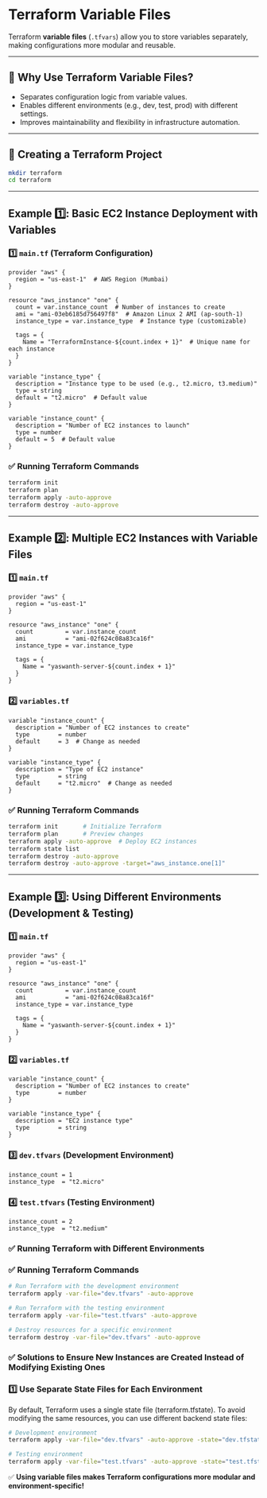 # Terraform Variable Files

Terraform **variable files** (`.tfvars`) allow you to store variables separately, making configurations more modular and reusable.

---

## 📌 Why Use Terraform Variable Files?

- Separates configuration logic from variable values.
- Enables different environments (e.g., dev, test, prod) with different settings.
- Improves maintainability and flexibility in infrastructure automation.

---

## 📂 Creating a Terraform Project

```bash
mkdir terraform
cd terraform
```

---

## Example 1️⃣: Basic EC2 Instance Deployment with Variables

### 1️⃣ `main.tf` (Terraform Configuration)

```hcl
provider "aws" {
  region = "us-east-1"  # AWS Region (Mumbai)
}

resource "aws_instance" "one" {
  count = var.instance_count  # Number of instances to create
  ami = "ami-03eb6185d756497f8"  # Amazon Linux 2 AMI (ap-south-1)
  instance_type = var.instance_type  # Instance type (customizable)

  tags = {
    Name = "TerraformInstance-${count.index + 1}"  # Unique name for each instance
  }
}

variable "instance_type" {
  description = "Instance type to be used (e.g., t2.micro, t3.medium)"
  type = string
  default = "t2.micro"  # Default value
}

variable "instance_count" {
  description = "Number of EC2 instances to launch"
  type = number
  default = 5  # Default value
}
```

### ✅ Running Terraform Commands

```bash
terraform init
terraform plan
terraform apply -auto-approve
terraform destroy -auto-approve
```

---

## Example 2️⃣: Multiple EC2 Instances with Variable Files

### 1️⃣ `main.tf`

```hcl
provider "aws" {
  region = "us-east-1"
}

resource "aws_instance" "one" {
  count         = var.instance_count
  ami           = "ami-02f624c08a83ca16f"
  instance_type = var.instance_type

  tags = {
    Name = "yaswanth-server-${count.index + 1}"
  }
}

```

### 2️⃣ `variables.tf`

```hcl
variable "instance_count" {
  description = "Number of EC2 instances to create"
  type        = number
  default     = 3  # Change as needed
}

variable "instance_type" {
  description = "Type of EC2 instance"
  type        = string
  default     = "t2.micro"  # Change as needed
}
```

### ✅ Running Terraform Commands

```bash
terraform init       # Initialize Terraform
terraform plan       # Preview changes
terraform apply -auto-approve  # Deploy EC2 instances
terraform state list
terraform destroy -auto-approve
terraform destroy -auto-approve -target="aws_instance.one[1]"
```

---

## Example 3️⃣: Using Different Environments (Development & Testing)

### 1️⃣ `main.tf`

```hcl
provider "aws" {
  region = "us-east-1"
}

resource "aws_instance" "one" {
  count         = var.instance_count
  ami           = "ami-02f624c08a83ca16f"
  instance_type = var.instance_type

  tags = {
    Name = "yaswanth-server-${count.index + 1}"
  }
}
```

### 2️⃣ `variables.tf`

```hcl
variable "instance_count" {
  description = "Number of EC2 instances to create"
  type        = number
}

variable "instance_type" {
  description = "EC2 instance type"
  type        = string
}
```

### 3️⃣ `dev.tfvars` (Development Environment)

```hcl
instance_count = 1
instance_type  = "t2.micro"
```

### 4️⃣ `test.tfvars` (Testing Environment)

```hcl
instance_count = 2
instance_type  = "t2.medium"
```

### ✅ Running Terraform with Different Environments
### ✅ Running Terraform Commands

```bash
# Run Terraform with the development environment
terraform apply -var-file="dev.tfvars" -auto-approve

# Run Terraform with the testing environment
terraform apply -var-file="test.tfvars" -auto-approve

# Destroy resources for a specific environment
terraform destroy -var-file="dev.tfvars" -auto-approve
```

### ✅ Solutions to Ensure New Instances are Created Instead of Modifying Existing Ones
### 1️⃣ Use Separate State Files for Each Environment
By default, Terraform uses a single state file (terraform.tfstate). To avoid modifying the same resources, you can use different backend state files:

```bash
# Development environment
terraform apply -var-file="dev.tfvars" -auto-approve -state="dev.tfstate"

# Testing environment
terraform apply -var-file="test.tfvars" -auto-approve -state="test.tfstate"


```

✅ **Using variable files makes Terraform configurations more modular and environment-specific!**

